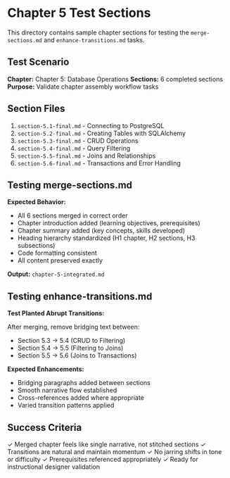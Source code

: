 # Chapter 5 Test Sections

This directory contains sample chapter sections for testing the `merge-sections.md` and `enhance-transitions.md` tasks.

## Test Scenario

**Chapter:** Chapter 5: Database Operations
**Sections:** 6 completed sections
**Purpose:** Validate chapter assembly workflow tasks

## Section Files

1. `section-5.1-final.md` - Connecting to PostgreSQL
2. `section-5.2-final.md` - Creating Tables with SQLAlchemy
3. `section-5.3-final.md` - CRUD Operations
4. `section-5.4-final.md` - Query Filtering
5. `section-5.5-final.md` - Joins and Relationships
6. `section-5.6-final.md` - Transactions and Error Handling

## Testing merge-sections.md

**Expected Behavior:**
- All 6 sections merged in correct order
- Chapter introduction added (learning objectives, prerequisites)
- Chapter summary added (key concepts, skills developed)
- Heading hierarchy standardized (H1 chapter, H2 sections, H3 subsections)
- Code formatting consistent
- All content preserved exactly

**Output:** `chapter-5-integrated.md`

## Testing enhance-transitions.md

**Test Planted Abrupt Transitions:**

After merging, remove bridging text between:
- Section 5.3 → 5.4 (CRUD to Filtering)
- Section 5.4 → 5.5 (Filtering to Joins)
- Section 5.5 → 5.6 (Joins to Transactions)

**Expected Enhancements:**
- Bridging paragraphs added between sections
- Smooth narrative flow established
- Cross-references added where appropriate
- Varied transition patterns applied

## Success Criteria

✓ Merged chapter feels like single narrative, not stitched sections
✓ Transitions are natural and maintain momentum
✓ No jarring shifts in tone or difficulty
✓ Prerequisites referenced appropriately
✓ Ready for instructional designer validation
